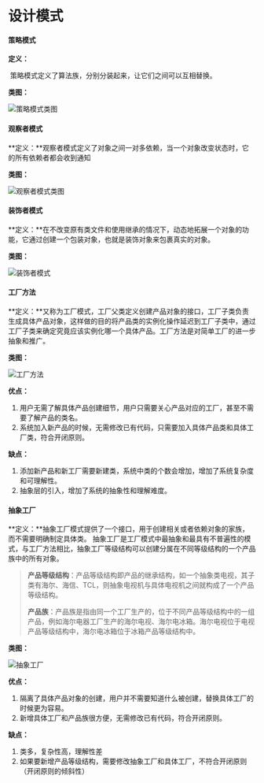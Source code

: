 # 设计模式

#### 策略模式

**定义：**

​	策略模式定义了算法族，分别分装起来，让它们之间可以互相替换。

**类图：**

![策略模式类图](C:\Users\siye.jsy\Desktop\学习资料\笔记\pictures\design_pattern\策略模式.png)



#### 观察者模式

**定义：**观察者模式定义了对象之间一对多依赖，当一个对象改变状态时，它的所有依赖者都会收到通知

**类图：**

![观察者模式类图](C:\Users\siye.jsy\Desktop\学习资料\笔记\pictures\design_pattern\观察者模式.png)



#### 装饰者模式

**定义：**在不改变原有类文件和使用继承的情况下，动态地拓展一个对象的功能，它通过创建一个包装对象，也就是装饰对象来包裹真实的对象。

**类图：**

![装饰者模式](C:\Users\siye.jsy\Desktop\学习资料\笔记\pictures\design_pattern\装饰者模式.png)



#### 工厂方法

**定义：**又称为工厂模式，工厂父类定义创建产品对象的接口，工厂子类负责生成具体产品对象，这样做的目的将产品类的实例化操作延迟到工厂子类中，通过工厂子类来确定究竟应该实例化哪一个具体产品。工厂方法是对简单工厂的进一步抽象和推广。

**类图：**

![工厂方法](C:\Users\siye.jsy\Desktop\学习资料\笔记\pictures\design_pattern\工厂方法.png)

**优点：**

1. 用户无需了解具体产品创建细节，用户只需要关心产品对应的工厂，甚至不需要了解产品的类名。
2. 系统加入新产品的时候，无需修改已有代码，只需要加入具体产品类和具体工厂类，符合开闭原则。

**缺点：**

1. 添加新产品和新工厂需要新建类，系统中类的个数会增加，增加了系统复杂度和可理解性。
2. 抽象层的引入，增加了系统的抽象性和理解难度。



#### 抽象工厂

**定义：**抽象工厂模式提供了一个接口，用于创建相关或者依赖对象的家族，而不需要明确制定具体类。 抽象工厂是工厂模式中最抽象和最具有不普遍性的模式，与工厂方法相比，抽象工厂等级结构可以创建分属在不同等级结构的一个产品族中的所有对象。

> **产品等级结构**：产品等级结构即产品的继承结构，如一个抽象类电视，其子类有海尔、海信、TCL，则抽象电视机与具体电视机之间就构成了一个产品等级结构。
>
> **产品族**：产品族是指由同一个工厂生产的，位于不同产品等级结构中的一组产品，例如海尔电器工厂生产的海尔电视、海尔电冰箱。海尔电视位于电视产品等级结构中，海尔电冰箱位于冰箱产品等级结构中。

**类图：**

![抽象工厂](C:\Users\siye.jsy\Desktop\学习资料\笔记\pictures\design_pattern\抽象工厂.png)

**优点：**

1. 隔离了具体产品对象的创建，用户并不需要知道什么被创建，替换具体工厂的时候更为容易。
2. 新增具体工厂和产品族很方便，无需修改已有代码，符合开闭原则。

**缺点：**

1. 类多，复杂性高，理解性差
2. 如果要新增产品等级结构，需要修改抽象工厂和具体工厂，不符合开闭原则（开闭原则的倾斜性）